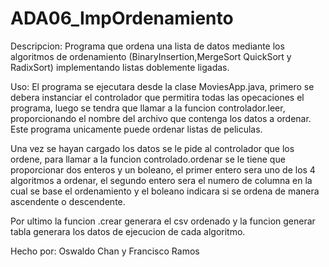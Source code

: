 # ADA06_ImpOrdenamiento

Descripcion: 
Programa que ordena una lista de datos mediante los algoritmos de ordenamiento (BinaryInsertion,MergeSort
QuickSort y RadixSort) implementando listas doblemente ligadas.

Uso: 
El programa se ejecutara desde la clase MoviesApp.java, primero se debera instanciar el controlador que permitira todas las opecaciones el programa, luego se tendra que llamar a la funcion controlador.leer, proporcionando el nombre del archivo que contenga los datos a ordenar. Este programa unicamente puede ordenar listas de peliculas.

Una vez se hayan cargado los datos se le pide al controlador que los ordene, para llamar a la funcion controlado.ordenar se le tiene que proporcionar dos enteros y un boleano, el primer entero sera uno de los 4 algoritmos a ordenar, el segundo entero sera el numero de columna en la cual se base el ordenamiento y el boleano indicara si se ordena de manera ascendente o descendente.

Por ultimo la funcion .crear generara el csv ordenado y la funcion generar tabla generara los datos de ejecucion de cada algoritmo.

Hecho por: Oswaldo Chan y Francisco Ramos
